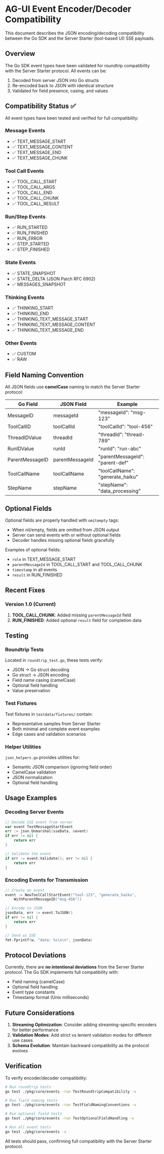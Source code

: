 # AG-UI Event Encoder/Decoder Compatibility

This document describes the JSON encoding/decoding compatibility between the Go SDK and the Server Starter (tool-based UI) SSE payloads.

## Overview

The Go SDK event types have been validated for roundtrip compatibility with the Server Starter protocol. All events can be:
1. Decoded from server JSON into Go structs
2. Re-encoded back to JSON with identical structure
3. Validated for field presence, casing, and values

## Compatibility Status ✅

All event types have been tested and verified for full compatibility:

### Message Events
- ✅ TEXT_MESSAGE_START
- ✅ TEXT_MESSAGE_CONTENT
- ✅ TEXT_MESSAGE_END
- ✅ TEXT_MESSAGE_CHUNK

### Tool Call Events
- ✅ TOOL_CALL_START
- ✅ TOOL_CALL_ARGS
- ✅ TOOL_CALL_END
- ✅ TOOL_CALL_CHUNK
- ✅ TOOL_CALL_RESULT

### Run/Step Events
- ✅ RUN_STARTED
- ✅ RUN_FINISHED
- ✅ RUN_ERROR
- ✅ STEP_STARTED
- ✅ STEP_FINISHED

### State Events
- ✅ STATE_SNAPSHOT
- ✅ STATE_DELTA (JSON Patch RFC 6902)
- ✅ MESSAGES_SNAPSHOT

### Thinking Events
- ✅ THINKING_START
- ✅ THINKING_END
- ✅ THINKING_TEXT_MESSAGE_START
- ✅ THINKING_TEXT_MESSAGE_CONTENT
- ✅ THINKING_TEXT_MESSAGE_END

### Other Events
- ✅ CUSTOM
- ✅ RAW

## Field Naming Convention

All JSON fields use **camelCase** naming to match the Server Starter protocol:

| Go Field | JSON Field | Example |
|----------|------------|---------|
| MessageID | messageId | "messageId": "msg-123" |
| ToolCallID | toolCallId | "toolCallId": "tool-456" |
| ThreadIDValue | threadId | "threadId": "thread-789" |
| RunIDValue | runId | "runId": "run-abc" |
| ParentMessageID | parentMessageId | "parentMessageId": "parent-def" |
| ToolCallName | toolCallName | "toolCallName": "generate_haiku" |
| StepName | stepName | "stepName": "data_processing" |

## Optional Fields

Optional fields are properly handled with `omitempty` tags:
- When nil/empty, fields are omitted from JSON output
- Server can send events with or without optional fields
- Decoder handles missing optional fields gracefully

Examples of optional fields:
- `role` in TEXT_MESSAGE_START
- `parentMessageId` in TOOL_CALL_START and TOOL_CALL_CHUNK
- `timestamp` in all events
- `result` in RUN_FINISHED

## Recent Fixes

### Version 1.0 (Current)
1. **TOOL_CALL_CHUNK**: Added missing `parentMessageId` field
2. **RUN_FINISHED**: Added optional `result` field for completion data

## Testing

### Roundtrip Tests
Located in `roundtrip_test.go`, these tests verify:
- JSON → Go struct decoding
- Go struct → JSON encoding
- Field name casing (camelCase)
- Optional field handling
- Value preservation

### Test Fixtures
Test fixtures in `testdata/fixtures/` contain:
- Representative samples from Server Starter
- Both minimal and complete event examples
- Edge cases and validation scenarios

### Helper Utilities
`json_helpers.go` provides utilities for:
- Semantic JSON comparison (ignoring field order)
- CamelCase validation
- JSON normalization
- Optional field handling

## Usage Examples

### Decoding Server Events
```go
// Decode SSE event from server
var event TextMessageStartEvent
err := json.Unmarshal(sseData, &event)
if err != nil {
    return err
}

// Validate the event
if err := event.Validate(); err != nil {
    return err
}
```

### Encoding Events for Transmission
```go
// Create an event
event := NewToolCallStartEvent("tool-123", "generate_haiku",
    WithParentMessageID("msg-456"))

// Encode to JSON
jsonData, err := event.ToJSON()
if err != nil {
    return err
}

// Send as SSE
fmt.Fprintf(w, "data: %s\n\n", jsonData)
```

## Protocol Deviations

Currently, there are **no intentional deviations** from the Server Starter protocol. The Go SDK implements full compatibility with:
- Field naming (camelCase)
- Optional field handling
- Event type constants
- Timestamp format (Unix milliseconds)

## Future Considerations

1. **Streaming Optimization**: Consider adding streaming-specific encoders for better performance
2. **Validation Modes**: Add strict vs lenient validation modes for different use cases
3. **Schema Evolution**: Maintain backward compatibility as the protocol evolves

## Verification

To verify encoder/decoder compatibility:

```bash
# Run roundtrip tests
go test ./pkg/core/events -run TestRoundtripCompatibility -v

# Run field naming tests
go test ./pkg/core/events -run TestFieldNamingConventions -v

# Run optional field tests
go test ./pkg/core/events -run TestOptionalFieldHandling -v

# Run all event tests
go test ./pkg/core/events -v
```

All tests should pass, confirming full compatibility with the Server Starter protocol.